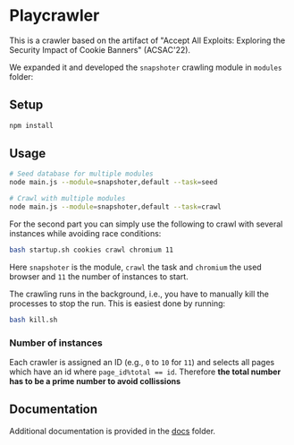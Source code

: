 # Playcrawler

This is a crawler based on the artifact of "Accept All Exploits: Exploring the Security Impact of Cookie Banners" (ACSAC'22).

We expanded it and developed the `snapshoter` crawling module in `modules` folder:


## Setup
```bash
npm install
```

## Usage
```bash
# Seed database for multiple modules 
node main.js --module=snapshoter,default --task=seed

# Crawl with multiple modules
node main.js --module=snapshoter,default --task=crawl
```

For the second part you can simply use the following to crawl with several instances while avoiding race conditions:
```bash
bash startup.sh cookies crawl chromium 11
```

Here `snapshoter` is the module, `crawl` the task and `chromium` the used browser and `11` the 
number of instances to start.

The crawling runs in the background, i.e., you have to manually kill the processes to stop the run. This is easiest done by running:
```bash
bash kill.sh
```

### Number of instances

Each crawler is assigned an ID (e.g., `0` to `10` for `11`) and selects all pages which have an id where `page_id%total == id`. Therefore **the total number has to be a prime number to avoid collissions**

## Documentation

Additional documentation is provided in the [docs](./docs/) folder.
